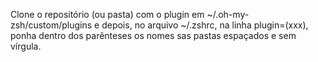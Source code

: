 Clone o repositório (ou pasta) com o plugin em ~/.oh-my-zsh/custom/plugins e depois, no arquivo ~/.zshrc, na linha plugin=(xxx), ponha dentro dos parênteses os nomes sas pastas espaçados e sem vírgula.
